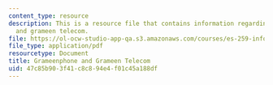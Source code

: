 ```yaml
---
content_type: resource
description: This is a resource file that contains information regarding grameenphone
  and grameen telecom.
file: https://ol-ocw-studio-app-qa.s3.amazonaws.com/courses/es-259-information-and-communication-technology-in-africa-spring-2006/47c85b903f41c8c894e4f01c45a188df_MITES_259S06_gill_1.pdf
file_type: application/pdf
resourcetype: Document
title: Grameenphone and Grameen Telecom
uid: 47c85b90-3f41-c8c8-94e4-f01c45a188df
---
```

